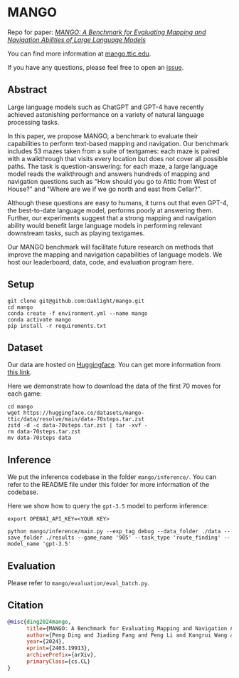 # MANGO

Repo for paper: *[MANGO: A Benchmark for Evaluating <u>Ma</u>pping and <u>N</u>avi<u>g</u>ati<u>o</u>n Abilities of Large Language Models](https://arxiv.org/abs/2403.19913)*

You can find more information at [mango.ttic.edu](https://mango.ttic.edu).

If you have any questions, please feel free to open an [issue](https://github.com/Oaklight/mango/issues).


## Abstract

Large language models such as ChatGPT and GPT-4 have recently achieved astonishing performance on a variety of natural language processing tasks.

In this paper, we propose MANGO, a benchmark to evaluate their capabilities to perform text-based mapping and navigation. Our benchmark includes 53 mazes taken from a suite of textgames: each maze is paired with a walkthrough that visits every location but does not cover all possible paths. The task is question-answering: for each maze, a large language model reads the walkthrough and answers hundreds of mapping and navigation questions such as "How should you go to Attic from West of House?" and "Where are we if we go north and east from Cellar?".

Although these questions are easy to humans, it turns out that even GPT-4, the best-to-date language model, performs poorly at answering them. Further, our experiments suggest that a strong mapping and navigation ability would benefit large language models in performing relevant downstream tasks, such as playing textgames.

Our MANGO benchmark will facilitate future research on methods that improve the mapping and navigation capabilities of language models. We host our leaderboard, data, code, and evaluation program here.

## Setup

```
git clone git@github.com:Oaklight/mango.git
cd mango
conda create -f environment.yml --name mango
conda activate mango
pip install -r requirements.txt
```

## Dataset
Our data are hosted on [Huggingface](https://huggingface.co/mango-ttic). You can get more information from [this link](https://oaklight.github.io/mgwb/data/).

Here we demonstrate how to download the data of the first 70 moves for each game:
```
cd mango
wget https://huggingface.co/datasets/mango-ttic/data/resolve/main/data-70steps.tar.zst
zstd -d -c data-70steps.tar.zst | tar -xvf -
rm data-70steps.tar.zst
mv data-70steps data
```

## Inference
We put the inference codebase in the folder `mango/inference/`.
You can refer to the README file under this folder for more information of the codebase.


Here we show how to query the `gpt-3.5` model to perform inference:

```
export OPENAI_API_KEY=<YOUR KEY>

python mango/inference/main.py --exp_tag debug --data_folder ./data --save_folder ./results --game_name '905' --task_type 'route_finding' --model_name 'gpt-3.5' 
```

## Evaluation

Please refer to `mango/evaluation/eval_batch.py`.

## Citation
```bibtex
@misc{ding2024mango,
      title={MANGO: A Benchmark for Evaluating Mapping and Navigation Abilities of Large Language Models}, 
      author={Peng Ding and Jiading Fang and Peng Li and Kangrui Wang and Xiaochen Zhou and Mo Yu and Jing Li and Matthew R. Walter and Hongyuan Mei},
      year={2024},
      eprint={2403.19913},
      archivePrefix={arXiv},
      primaryClass={cs.CL}
}
```